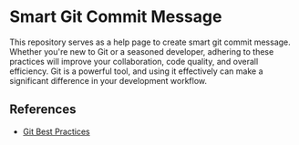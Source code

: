 # Smart Git Commit Message

This repository serves as a help page to create smart git commit message. Whether you're new to Git or a seasoned
developer, adhering to these practices will improve your
collaboration, code quality, and overall efficiency. Git is a powerful tool, and using it effectively can make a
significant difference in your development workflow.

## References

- [Git Best Practices](https://github.com/Aditi3/git-best-practices)
